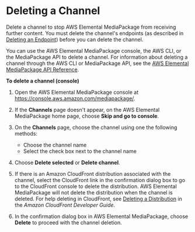 # Deleting a Channel<a name="channels-delete"></a>

Delete a channel to stop AWS Elemental MediaPackage from receiving further content\. You must delete the channel's endpoints \(as described in [Deleting an Endpoint](endpoints-delete.md)\) before you can delete the channel\.

You can use the AWS Elemental MediaPackage console, the AWS CLI, or the MediaPackage API to delete a channel\. For information about deleting a channel through the AWS CLI or MediaPackage API, see the [AWS Elemental MediaPackage API Reference](http://docs.aws.amazon.com/mediapackage/latest/apireference/)\.

**To delete a channel \(console\)**

1. Open the AWS Elemental MediaPackage console at [https://console\.aws\.amazon\.com/mediapackage/](https://console.aws.amazon.com/mediapackage/)\.

1. If the **Channels** page doesn't appear, on the AWS Elemental MediaPackage home page, choose **Skip and go to console**\. 

1. On the **Channels** page, choose the channel using one the following methods: 
   + Choose the channel name
   + Select the check box next to the channel name

1. Choose **Delete selected** or **Delete channel**\.

1. If there is an Amazon CloudFront distribution associated with the channel, select the CloudFront link in the confirmation dialog box to go to the CloudFront console to delete the distribution\. AWS Elemental MediaPackage will not delete the distribution when the channel is deleted\. For help deleting in CloudFront, see [Deleting a Distribution](http://http://docs.aws.amazon.com/AmazonCloudFront/latest/DeveloperGuide/HowToDeleteDistribution.html) in the *Amazon CloudFront Developer Guide*\.

1. In the confirmation dialog box in AWS Elemental MediaPackage, choose **Delete** to proceed with the channel deletion\.